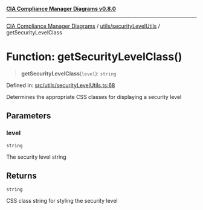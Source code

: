 [**CIA Compliance Manager Diagrams v0.8.0**](../../../README.md)

***

[CIA Compliance Manager Diagrams](../../../modules.md) / [utils/securityLevelUtils](../README.md) / getSecurityLevelClass

# Function: getSecurityLevelClass()

> **getSecurityLevelClass**(`level`): `string`

Defined in: [src/utils/securityLevelUtils.ts:68](https://github.com/Hack23/cia-compliance-manager/blob/cb6149c89796a3270553cf52dea8f2c5b402dd17/src/utils/securityLevelUtils.ts#L68)

Determines the appropriate CSS classes for displaying a security level

## Parameters

### level

`string`

The security level string

## Returns

`string`

CSS class string for styling the security level
